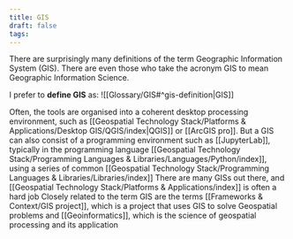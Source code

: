 ```yaml
---
title: GIS
draft: false
tags:
---
```

There are surprisingly many definitions of the term Geographic Information System (GIS). There are even those who take the acronym GIS to mean Geographic Information Science. 

I prefer to **define GIS** as:
![[Glossary/GIS#^gis-definition|GIS]]


Often, the tools are organised into a coherent desktop processing environment, such as [[Geospatial Technology Stack/Platforms & Applications/Desktop GIS/QGIS/index|QGIS]] or [[ArcGIS pro]]. But a GIS can also consist of a programming environment such as [[JupyterLab]], typically in the programming language [[Geospatial Technology Stack/Programming Languages & Libraries/Languages/Python/index]], using a series of common [[Geospatial Technology Stack/Programming Languages & Libraries/Libraries/index]]
There are many GISs out there, and [[Geospatial Technology Stack/Platforms & Applications/index]] is often a hard job
Closely related to the term GIS are the terms [[Frameworks & Context/GIS project]], which is a project that uses GIS to solve Geospatial problems and [[Geoinformatics]], which is the science of geospatial processing and its application